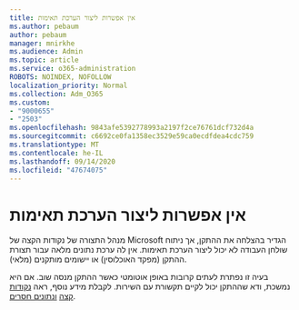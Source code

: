 ```yaml
---
title: אין אפשרות ליצור הערכת תאימות
ms.author: pebaum
author: pebaum
manager: mnirkhe
ms.audience: Admin
ms.topic: article
ms.service: o365-administration
ROBOTS: NOINDEX, NOFOLLOW
localization_priority: Normal
ms.collection: Adm_O365
ms.custom:
- "9000655"
- "2503"
ms.openlocfilehash: 9843afe5392778993a2197f2ce76761dcf732d4a
ms.sourcegitcommit: c6692ce0fa1358ec3529e59ca0ecdfdea4cdc759
ms.translationtype: MT
ms.contentlocale: he-IL
ms.lasthandoff: 09/14/2020
ms.locfileid: "47674075"
---
```

# <a name="cant-create-a-compatibility-assessment"></a>אין אפשרות ליצור הערכת תאימות

מנהל התצורה של נקודות הקצה של Microsoft הגדיר בהצלחה את ההתקן, אך ניתוח שולחן העבודה לא יכול ליצור הערכת תאימות. אין לה ערכת נתונים מלאה עבור תצורת ההתקן (מפקד האוכלוסין) או יישומים מותקנים (מלאי).

בעיה זו נפתרת לעתים קרובות באופן אוטומטי כאשר ההתקן מנסה שוב. אם היא נמשכת, ודא שההתקן יכול לקיים תקשורת עם השירות. לקבלת מידע נוסף, ראה [נקודות קצה](https://docs.microsoft.com/configmgr/desktop-analytics/enable-data-sharing#endpoints) [ונתונים חסרים](https://docs.microsoft.com/configmgr/desktop-analytics/monitor-connection-health#missing-data).
